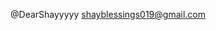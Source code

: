  @DearShayyyyy
shayblessings019@gmail.com
<!---
DearShayyyyy/DearShayyyyy is a ✨ special ✨ repository because its `README.md` (this file) appears on your GitHub profile.
You can click the Preview link to take a look at your changes.
--->
